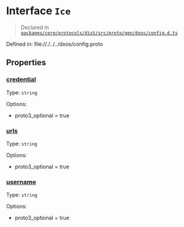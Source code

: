 # Interface `Ice`
> Declared in [`packages/core/protocols/dist/src/proto/gen/dxos/config.d.ts`]()

Defined in:
   file://./../../dxos/config.proto
## Properties
### [credential]()
Type: <code>string</code>

Options:
  - proto3_optional = true
### [urls]()
Type: <code>string</code>

Options:
  - proto3_optional = true
### [username]()
Type: <code>string</code>

Options:
  - proto3_optional = true